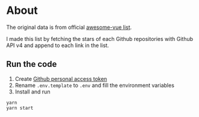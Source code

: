 # About

The original data is from official [awesome-vue list](https://github.com/vuejs/awesome-vue).

I made this list by fetching the stars of each Github repositories with Github API v4 and append to each link in the list.

## Run the code

1. Create [Github personal access token](https://help.github.com/articles/creating-a-personal-access-token-for-the-command-line/)
2. Rename `.env.template` to `.env` and fill the environment variables
3. Install and run

```shell
yarn
yarn start
```
